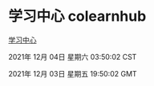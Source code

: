 # 学习中心 colearnhub
[学习中心](http://59.174.25.102:56308/colearnhub/)

2021年 12月 04日 星期六 03:50:02 CST

2021年 12月 03日 星期五 19:50:02 GMT
